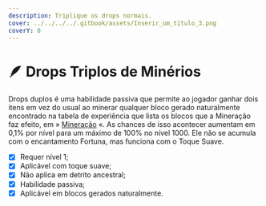 ```yaml
---
description: Triplique os drops normais.
cover: ../../../../.gitbook/assets/Inserir_um_titulo_3.png
coverY: 0
---
```


# 🪶 Drops Triplos de Minérios

Drops duplos é uma habilidade passiva que permite ao jogador ganhar dois itens em vez do usual ao minerar qualquer bloco gerado naturalmente encontrado na tabela de experiência que lista os blocos que a Mineração faz efeito, em » [Mineração](broken-reference) «. As chances de isso acontecer aumentam em 0,1% por nível para um máximo de 100% no nível 1000. Ele não se acumula com o encantamento Fortuna, mas funciona com o Toque Suave.

* [x] Requer nível 1;
* [x] Aplicável com toque suave;
* [x] Não aplica em detrito ancestral;
* [x] Habilidade passiva;
* [x] Aplicável em blocos gerados naturalmente.
